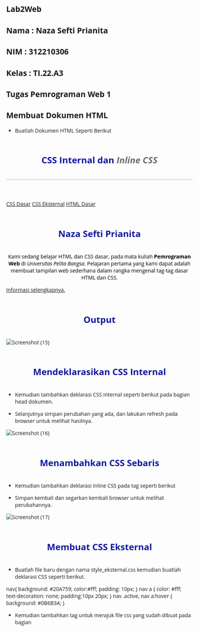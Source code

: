 ## Lab2Web

## Nama : Naza Sefti Prianita

## NIM : 312210306

## Kelas : TI.22.A3

## Tugas Pemrograman Web 1

## Membuat Dokumen HTML

- Buatlah Dokumen HTML Seperti Berikut
  
<!DOCTYPE html>
<html lang="en">
<head>
    <meta charset="UTF-8">
    <meta name="viewport" content="width=device-width, initial-scale=1.0">
    <title>CSS Dasar</title>
</head>
<body>
    <header>
        <h1>CSS Internal dan <i>Inline CSS</i></h1>
    </header>
    <nav>
        <a href="lab2_css_dasar.html">CSS Dasar</a>
        <a href="lab2_css_eksternal.html">CSS Eksternal</a>
        <a href="lab1_tag_dasar.html">HTML Dasar</a>
    </nav>
    <!-- CSS ID Selector -->
    <div id="intro">
        <h1>Naza Sefti Prianita</h1>
        <p style="text-align: center; color: #000000;">Kami sedang belajar HTML dan CSS dasar, pada mata kuliah <b>Pemrograman
Web</b> di <i>Universitas Pelita Bangsa</i>. Pelajaran pertama yang kami dapat
adalah membuat tampilan web sederhana dalam rangka mengenal tag-tag dasar HTML
dan CSS.</p>
<!-- CSS Class Selector -->
    <a class="button btn-primary" href="#intro">Informasi selengkapnya.</a>
    </div>
</body>
<head>

# Output

![Screenshot (15)](https://github.com/Nazasefti/Lab2Web/assets/115772516/0d9772c1-276e-4e7a-ba4c-b101130fdbe1)

# Mendeklarasikan CSS Internal

- Kemudian tambahkan deklarasi CSS internal seperti berikut pada bagian head dokumen.

<head>
    <title>CSS Dasar</title>
    <style>
        body {
            font-family:'Open Sans', sans-serif;
        }
        header {
            min-height: 80px;
            border-bottom:1px solid #77CCEF;
        }
        h1 {
            font-size: 24px;
            color: #0F189F;
            text-align: center;
            padding: 20px 10px;
        }
        h1 i {
            color:#6d6a6b;
        }
    </style>
<head>

- Selanjutnya simpan perubahan yang ada, dan lakukan refresh pada browser untuk melihat hasilnya.

![Screenshot (16)](https://github.com/Nazasefti/Lab2Web/assets/115772516/3619d58b-f473-46ec-9c10-53b9c830363c)

# Menambahkan CSS Sebaris

- Kemudian tambahkan deklarasi inline CSS pada tag
seperti berikut

<p style="text-align: center; color: #ccd8e4;">

- Simpan kembali dan segarkan kembali browser untuk melihat perubahannya.
  
![Screenshot (17)](https://github.com/Nazasefti/Lab2Web/assets/115772516/38f5b354-63cf-41da-9a16-0f2f81e000fe)

# Membuat CSS Eksternal

- Buatlah file baru dengan nama style_eksternal.css kemudian buatlah deklarasi CSS seperti berikut.

nav{
    background: #20A759;
    color:#fff;
    padding: 10px;
}
nav a {
    color: #fff;
    text-decoration: none;
    padding:10px 20px;
}
nav .active,
nav a:hover {
    background: #0B6B3A;
}

- Kemudian tambahkan tag untuk merajuk file css yang sudah dibuat pada bagian

 <head>
 <!-- menyisipkan css eksternal -->
 <link rel="stylesheet" href="style_eksternal.css" type="text/css">
</head>  
